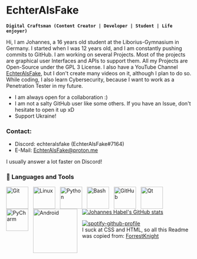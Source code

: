 # EchterAlsFake

**`Digital Craftsman (Content Creator | Developer | Student | Life enjoyer)`**

Hi, I am Johannes, a 16 years old student at the Liborius-Gymnasium in Germany. I started when I was 12 years old, and I am constantly pushing commits to GitHub. I am working on several Projects. 
Most of the projects are graphical user Interfaces and APIs to support them. 
All my Projects are Open-Source under the GPL 3 License. I also have a YouTube Channel [EchterAlsFake](https://www.youtube.com/channel/UC1cV2H2WKPYXb2AqBkyXj2Q), but I don't create many videos on it, although I plan to do so.
While coding, I also learn Cybersecurity, because I want to work as a Penetration Tester in my future.

- I am always open for a collaboration :)
- I am not a salty GitHub user like some others. If you have an Issue, don't hesitate to open it up xD
- Support Ukraine!

### Contact:

- Discord: echteralsfake (EchterAlsFake#7164)  
- E-Mail: EchterAlsFake@proton.me

I usually answer a lot faster on Discord!


### 🧰 Languages and Tools

<img align="left" alt="Git" width="60px" style="padding-right:10px;" src="https://cdn.jsdelivr.net/gh/devicons/devicon/icons/git/git-original.svg" />
<img align="left" alt="Linux" width=60px" style="padding-right:10px;" src="https://cdn.jsdelivr.net/gh/devicons/devicon/icons/linux/linux-original.svg" />
<img align="left" alt="Python" width="60px" style="padding-right:10px;" src="https://cdn.jsdelivr.net/gh/devicons/devicon/icons/python/python-plain.svg" />
<img align="left" alt="Bash" width="60px" style="padding-right:10px;" src="https://cdn.jsdelivr.net/gh/devicons/devicon/icons/bash/bash-original.svg" />
<img align="left" alt="GitHub" width="60x" style="padding-right:10px;" src="https://cdn.jsdelivr.net/gh/devicons/devicon/icons/github/github-original.svg" />
<img align="left" alt="Qt" width="60px" style="padding-right:10px;" src="https://cdn.jsdelivr.net/gh/devicons/devicon/icons/qt/qt-original.svg" />
<img align="left" alt="PyCharm" width="60" style="padding-right:10px;" src="https://cdn.jsdelivr.net/gh/devicons/devicon/icons/pycharm/pycharm-original-wordmark.svg" />
<img align="left" alt="Android" width="120px" style="padding-right:10px;" src="https://www.googlewatchblog.de/wp-content/uploads/android-neues-logo-3d.jpg" />
<br>
<br>

[![Johannes Habel's GitHub stats](https://github-readme-stats.vercel.app/api?username=echteralsfake&show_icons=true&theme=Natemoo-re)](https://github.com/anuraghazra/github-readme-stats)

[![spotify-github-profile](https://spotify-github-profile.vercel.app/api/view?uid=v3hgow0bdrxebfamqu43d65al&cover_image=true&theme=natemoo-re&show_offline=true&background_color=000000&interchange=false&bar_color=7300ff&bar_color_cover=false)](https://github.com/kittinan/spotify-github-profile)
<br>I suck at CSS and HTML, so all this Readme was copied from: [ForrestKnight](https://github.com/ForrestKnight)
